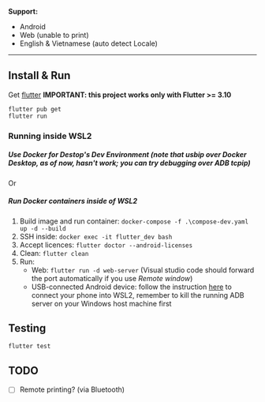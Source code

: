 

**Support:**

- Android
- Web (unable to print)
- English & Vietnamese (auto detect Locale)

---

## Install & Run

Get [flutter](https://flutter.dev/)
**IMPORTANT: this project works only with Flutter >= 3.10**

```
flutter pub get
flutter run
```

### Running inside WSL2
##### Use **Docker for Destop**'s _Dev Environment_ (note that usbip over Docker Desktop, as of now, hasn't work; you can try debugging over ADB tcpip)
Or
##### Run Docker containers inside of WSL2
1. Build image and run container: `docker-compose -f .\compose-dev.yaml up -d --build`
2. SSH inside: `docker exec -it flutter_dev bash`
3. Accept licences: `flutter doctor --android-licenses`
4. Clean: `flutter clean`
5. Run:
    - Web: `flutter run -d web-server` (Visual studio code should forward the port automatically if you use _Remote window_)
    - USB-connected Android device: follow the instruction [here](https://learn.microsoft.com/en-us/windows/wsl/connect-usb) to connect your phone into WSL2, remember to kill the running ADB server on your Windows host machine first

## Testing
`flutter test`

## TODO
- [ ] Remote printing? (via Bluetooth)
